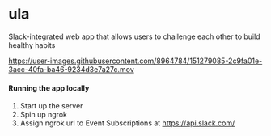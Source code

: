 # ula

Slack-integrated web app that allows users to challenge each other to build healthy habits



https://user-images.githubusercontent.com/8964784/151279085-2c9fa01e-3acc-40fa-ba46-9234d3e7a27c.mov


#### Running the app locally
1. Start up the server
2. Spin up ngrok
3. Assign ngrok url to Event Subscriptions at https://api.slack.com/
